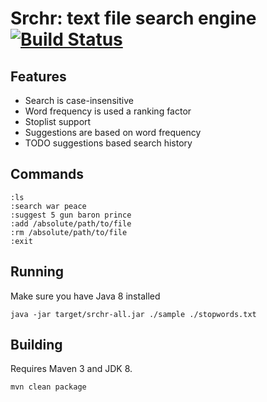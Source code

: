 # Srchr: text file search engine [![Build Status](https://travis-ci.org/thedotedge/srchr.svg?branch=master)](https://travis-ci.org/thedotedge/srchr)

## Features

* Search is case-insensitive
* Word frequency is used a ranking factor
* Stoplist support
* Suggestions are based on word frequency
* TODO suggestions based search history 

## Commands
```
:ls
:search war peace
:suggest 5 gun baron prince
:add /absolute/path/to/file
:rm /absolute/path/to/file
:exit
```

## Running
Make sure you have Java 8 installed
```
java -jar target/srchr-all.jar ./sample ./stopwords.txt
```

## Building
Requires Maven 3 and JDK 8.
```
mvn clean package
```